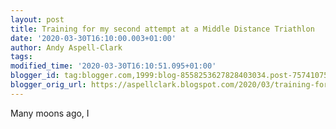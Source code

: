 ```yaml
---
layout: post
title: Training for my second attempt at a Middle Distance Triathlon
date: '2020-03-30T16:10:00.003+01:00'
author: Andy Aspell-Clark
tags: 
modified_time: '2020-03-30T16:10:51.095+01:00'
blogger_id: tag:blogger.com,1999:blog-8558253627828403034.post-7574107586479364699
blogger_orig_url: https://aspellclark.blogspot.com/2020/03/training-for-my-second-attempt-at.html
---
```


Many moons ago, I<small></small>